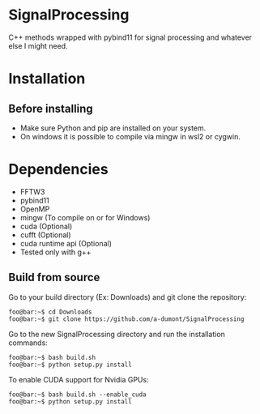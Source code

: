 # SignalProcessing
C++ methods wrapped with pybind11 for signal processing and whatever else I might need.

# Installation
## Before installing
- Make sure Python and pip are installed on your system.
- On windows it is possible to compile via mingw in wsl2 or cygwin.

# Dependencies
- FFTW3
- pybind11
- OpenMP
- mingw (To compile on or for Windows)
- cuda (Optional)
- cufft (Optional)
- cuda runtime api (Optional)
- Tested only with g++

## Build from source
Go to your build directory (Ex: Downloads) and git clone the repository:
```console
foo@bar:~$ cd Downloads
foo@bar:~$ git clone https://github.com/a-dumont/SignalProcessing
```

Go to the new SignalProcessing directory and run the installation commands:
```console
foo@bar:~$ bash build.sh
foo@bar:~$ python setup.py install
```
To enable CUDA support for Nvidia GPUs:
```console
foo@bar:~$ bash build.sh --enable_cuda
foo@bar:~$ python setup.py install
```
